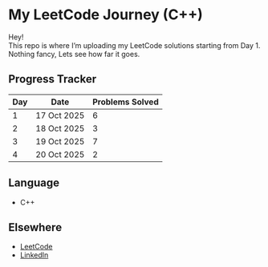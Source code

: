 # My LeetCode Journey (C++)

Hey!  
This repo is where I’m uploading my LeetCode solutions starting from Day 1.  
Nothing fancy, Lets see how far it goes.


## Progress Tracker

| Day | Date 	    | Problems Solved  |
|-----|-------------|------------------|
| 1   | 17 Oct 2025 | 		6          |
| 2   | 18 Oct 2025 |       3          |
| 3   | 19 Oct 2025 |       7          |
| 4   | 20 Oct 2025 |       2          |


## Language
- C++


## Elsewhere
- [LeetCode](https://leetcode.com/u/xVXSgaJUM5/)
- [LinkedIn](https://www.linkedin.com/in/vamsee-padala/)


